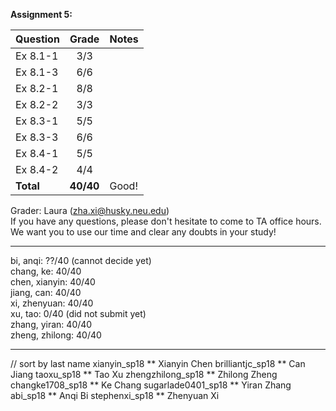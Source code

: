 **Assignment 5:**

| Question | Grade | Notes|
| :------- | :---: | :--- |
| Ex 8.1-1 | 3/3 | |
| Ex 8.1-3 | 6/6 | |
| Ex 8.2-1 | 8/8 | |
| Ex 8.2-2 | 3/3 | |
| Ex 8.3-1 | 5/5 | |
| Ex 8.3-3 | 6/6 | |
| Ex 8.4-1 | 5/5 | |
| Ex 8.4-2 | 4/4 | |
| **Total** | **40/40** | Good! |

Grader: Laura (zha.xi@husky.neu.edu)<br/>
If you have any questions, please don't hesitate to come to TA office hours. <br/>
We want you to use our time and clear any doubts in your study!

-----------------------------------

bi, anqi: ??/40 (cannot decide yet) <br/>
chang, ke: 40/40 <br/>
chen, xianyin: 40/40 <br/>
jiang, can: 40/40 <br/>
xi, zhenyuan: 40/40 <br/>
xu, tao: 0/40 (did not submit yet) <br/>
zhang, yiran: 40/40 <br/>
zheng, zhilong: 40/40 <br/>

-----------------------------------
// sort by last name
xianyin_sp18 ** Xianyin Chen
brilliantjc_sp18 ** Can Jiang
taoxu_sp18 ** Tao Xu
zhengzhilong_sp18 ** Zhilong Zheng
changke1708_sp18 ** Ke Chang
sugarlade0401_sp18 ** Yiran Zhang
abi_sp18 ** Anqi Bi
stephenxi_sp18 ** Zhenyuan Xi


